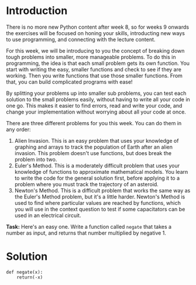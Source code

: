 # Introduction

There is no more new Python content after week 8, so for weeks 9 onwards the exercises will be focused on honing your skills, introducting new ways to use programming, and connecting with the lecture content. 

For this week, we will be introducing to you the concept of breaking down tough problems into smaller, more manageable problems. To do this in programming, the idea is that each small problem gets its own function. You start with writing the easy, smaller functions and check to see if they are working. Then you write functions that use those smaller functions. From that, you can build complicated programs with ease! 

By splitting your problems up into smaller sub problems, you can test each solution to the small problems easily, without having to write all your code in one go. This makes it easier to find errors, read and write your code, and change your implementation without worrying about all your code at once.

There are three different problems for you this week. You can do them in any order:

1. Alien Invasion. This is an easy problem that uses your knowledge of graphing and arrays to track the population of Earth after an alien invasion. This problem doesn't use functions, but does break the problem into two. 
2. Euler's Method. This is a moderately difficult problem that uses your knowledge of functions to approximate mathematical models. You learn to write the code for the general solution first, before applying it to a problem where you must track the trajectory of an asteroid.
3. Newton's Method. This is a difficult problem that works the same way as the Euler's Method problem, but it's a little harder. Newton's Method is used to find where particular values are reached by functions, which you will use in the context question to test if some capacitators can be used in an electrical circuit.    

**Task:** Here's an easy one. Write a function called `negate` that takes a number as input, and returns that number multiplied by negative 1. 

# Solution

```
def negate(x):
    return(-x)

```






